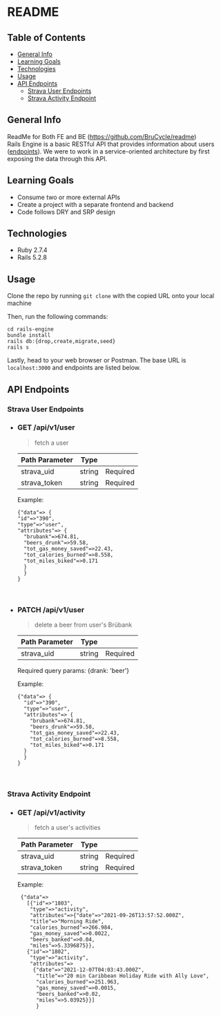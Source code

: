 # README

## Table of Contents
* [General Info](#general-info)
* [Learning Goals](#learning-goals)
* [Technologies](#technologies)
* [Usage](#usage)
* [API Endpoints](#api-endpoints)
  * [Strava User Endpoints](#strava-user-endpoints)
  * [Strava Activity Endpoint](#strava-activity-endpoint)

## General Info
ReadMe for Both FE and BE (https://github.com/BruCycle/readme)<br>
Rails Engine is a basic RESTful API that provides information about users ([endpoints](#api-endpoints)). We were to work in a service-oriented architecture by first exposing the data through this API.

## Learning Goals
- Consume two or more external APIs
- Create a project with a separate frontend and backend
- Code follows DRY and SRP design

## Technologies
- Ruby 2.7.4
- Rails 5.2.8

## Usage

Clone the repo by running `git clone` with the copied URL onto your local machine

Then, run the following commands:
```
cd rails-engine
bundle install
rails db:{drop,create,migrate,seed}
rails s
```

Lastly, head to your web browser or Postman. The base URL is `localhost:3000` and endpoints are listed below.

## API Endpoints

### Strava User Endpoints
- ### GET /api/v1/user
  > fetch a user
  
  | Path Parameter        | Type          |  |
  | ------------- |:-------------:| -----:|
  | strava_uid      | string | Required |
  | strava_token      | string | Required |
  
  Example:
  ```
  {"data"=> { 
  "id"=>"390",
  "type"=>"user", 
  "attributes"=> { 
    "brubank"=>674.81,
    "beers_drunk"=>59.58, 
    "tot_gas_money_saved"=>22.43, 
    "tot_calories_burned"=>8.558, 
    "tot_miles_biked"=>0.171 
    } 
    } 
  }
  ```
<br> 

- ### PATCH /api/v1/user
  > delete a beer from user's Brübank
  
  | Path Parameter        | Type          |  |
  | ------------- |:-------------:| -----:|
  | strava_uid      | string | Required |

  Required query params:
    {drank: 'beer'}  

  Example:
  
  ```
  {"data"=> { 
    "id"=>"390",
    "type"=>"user", 
    "attributes"=> { 
      "brubank"=>674.81,
      "beers_drunk"=>59.58, 
      "tot_gas_money_saved"=>22.43, 
      "tot_calories_burned"=>8.558, 
      "tot_miles_biked"=>0.171 
    } 
    } 
  }
  ```
  <br>

### Strava Activity Endpoint
- ### GET /api/v1/activity
  > fetch a user's activities
  
  | Path Parameter        | Type          |  |
  | ------------- |:-------------:| -----:|
  | strava_uid      | string | Required |
  | strava_token      | string | Required |


  Example:
  
  ```
   {"data"=> 
     [{"id"=>"1803",
      "type"=>"activity", 
      "attributes"=>{"date"=>"2021-09-26T13:57:52.000Z", 
      "title"=>"Morning Ride",
      "calories_burned"=>266.984, 
      "gas_money_saved"=>0.0022, 
      "beers_banked"=>0.04, 
      "miles"=>5.3396875}},
     {"id"=>"1802", 
      "type"=>"activity", 
      "attributes"=> 
       {"date"=>"2021-12-07T04:03:43.000Z", 
        "title"=>"20 min Caribbean Holiday Ride with Ally Love", 
        "calories_burned"=>251.963, 
        "gas_money_saved"=>0.0015, 
        "beers_banked"=>0.02, 
        "miles"=>5.03925}}]
        }
    ```
